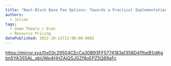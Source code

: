 ```yaml
---
title: "Next-Block Base Fee Options: Towards a Practical Implementation"
authors:
  - Julian
tags:
  - Game Theory / Econ
  - Resource Pricing
datePublished: 2022-10-21T12:00:00.000Z
---
```


<https://mirror.xyz/0x03c29504CEcCa30B93FF5774183a1358D41fbeB1/dKgbn5YA3S5AL_qbUWq4HHZAjQSJGZf8oEPZ5Q89aFc>
